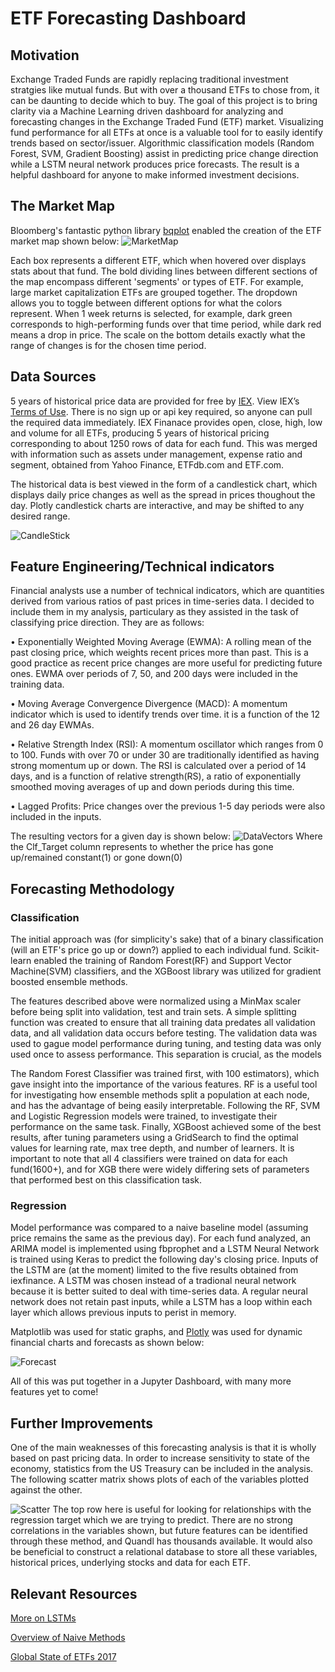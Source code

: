 # ETF Forecasting Dashboard

## Motivation
Exchange Traded Funds are rapidly replacing traditional investment stratgies like mutual funds. But with over a thousand ETFs to chose from, it can be daunting to decide which to buy. The goal of this project is to bring clarity via a Machine Learning driven dashboard for analyzing and forecasting changes in the Exchange Traded Fund (ETF) market. Visualizing fund performance for all ETFs at once is a valuable tool for to easily identify trends based on sector/issuer. Algorithmic classification models (Random Forest, SVM, Gradient Boosting) assist in predicting price change direction while a LSTM neural network produces price forecasts. The result is a helpful dashboard for anyone to make informed investment decisions.

## The Market Map
Bloomberg's fantastic python library [bqplot](https://github.com/bloomberg/bqplot) enabled the creation of the ETF market map shown below:
![MarketMap](https://github.com/cpease00/etf_forecasting/blob/master/data_science/finance/images/market.jpg "1-day returns for ETFs by sector")

Each box represents a different ETF, which when hovered over displays stats about that fund. The bold dividing lines between different sections of the map encompass different 'segments' or types of ETF. For example, large market capitalization ETFs are grouped together. The dropdown allows you to toggle between different options for what the colors represent. When 1 week returns is selected, for example, dark green corresponds to high-performing funds over that time period, while dark red means a drop in price. The scale on the bottom details exactly what the range of changes is for the chosen time period. 

## Data Sources
5 years of historical price data are provided for free by [IEX](https://iextrading.com/developer/). View IEX’s [Terms of Use](https://iextrading.com/api-exhibit-a/). There is no sign up or api key required, so anyone can pull the required data immediately. IEX Finanace provides open, close, high, low and volume for all ETFs, producing 5 years of historical pricing corresponding to about 1250 rows of data for each fund. This was merged with information such as assets under management, expense ratio and segment, obtained from Yahoo Finance, ETFdb.com and ETF.com.

The historical data is best viewed in the form of a candlestick chart, which displays daily price changes as well as the spread in prices thoughout the day. Plotly candlestick charts are interactive, and may be shifted to any desired range. 

![CandleStick](https://github.com/cpease00/etf_forecasting/blob/master/data_science/finance/images/candlestick.jpg "3 years of daily data")

## Feature Engineering/Technical indicators
Financial analysts use a number of technical indicators, which are quantities derived from various ratios of past prices in time-series data. I decided to include them in my analysis, particulary as they assisted in the task of classifying price direction. They are as follows:

• Exponentially Weighted Moving Average (EWMA): A rolling mean of the past closing price, which weights recent prices more than past. This is a good practice as recent price changes are more useful for predicting future ones. EWMA over periods of 7, 50, and 200 days were included in the training data.

• Moving Average Convergence Divergence (MACD): A momentum indicator which is used to identify trends over time. it is a function of the 12 and 26 day EWMAs.

• Relative Strength Index (RSI): A momentum oscillator which ranges from 0 to 100. Funds with over 70 or under 30 are traditionally identified as having strong momentum up or down. The RSI is calculated over a period of 14 days, and is a function of relative strength(RS), a ratio of exponentially smoothed moving averages of up and down periods during this time. 

• Lagged Profits: Price changes over the previous 1-5 day periods were also included in the inputs.

The resulting vectors for a given day is shown below:
![DataVectors](https://github.com/cpease00/etf_forecasting/blob/master/vectors.jpg "5 days of data")
Where the Clf_Target column represents to whether the price has gone up/remained constant(1) or gone down(0)

## Forecasting Methodology
### Classification
The initial approach was (for simplicity's sake) that of a binary classification (will an ETF's price go up or down?) applied to each individual fund. Scikit-learn enabled the training of Random Forest(RF) and Support Vector Machine(SVM) classifiers, and the XGBoost library was utilized for gradient boosted ensemble methods. 

The features described above were normalized using a MinMax scaler before being split into validation, test and train sets. A simple splitting function was created to ensure that all training data predates all validation data, and all validation data occurs before testing. The validation data was used to gague model performance during tuning, and testing data was only used once to assess performance. This separation is crucial, as the models

The Random Forest Classifier was trained first, with 100 estimators), which gave insight into the importance of the various features. RF is a useful tool for investigating how ensemble methods split a population at each node, and has the advantage of being easily interpretable. Following the RF, SVM and Logistic Regression models were trained, to investigate their performance on the same task. Finally, XGBoost achieved some of the best results, after tuning parameters using a GridSearch to find the optimal values for learning rate, max tree depth, and number of learners. It is important to note that all 4 classifiers were trained on data for each fund(1600+), and for XGB there were widely differing sets of parameters that performed best on this classification task. 

### Regression
Model performance was compared to a naive baseline model (assuming price remains the same as the previous day). For each fund analyzed, an ARIMA model is implemented using fbprophet and a LSTM Neural Network is trained using Keras to predict the following day's closing price. Inputs of the LSTM are (at the moment) limited to the five results obtained from iexfinance. A LSTM was chosen instead of a tradional neural network because it is better suited to deal with time-series data. A regular neural network does not retain past inputs, while a LSTM has a loop within each layer which allows previous inputs to perist in memory.

Matplotlib was used for static graphs, and [Plotly](https://plot.ly/python/candlestick-charts/) was used for dynamic financial charts and forecasts as shown below:

![Forecast](https://github.com/cpease00/etf_forecasting/blob/master/data_science/finance/images/forecast.jpg "LSTM predictions vs. Naive Model")

All of this was put together in a Jupyter Dashboard, with many more features yet to come!

## Further Improvements
One of the main weaknesses of this forecasting analysis is that it is wholly based on past pricing data. In order to increase sensitivity to state of the economy, statistics from the US Treasury can be included in the analysis. The following scatter matrix shows plots of each of the variables plotted against the other. 

![Scatter](https://github.com/cpease00/etf_forecasting/blob/master/scatter.jpg "Scatter Matrix of US Treasury Variables")
The top row here is useful for looking for relationships with the regression target which we are trying to predict. There are no strong correlations in the variables shown, but future features can be identified through these method, and Quandl has thousands available. It would also be beneficial to construct a relational database to store all these variables, historical prices, underlying stocks and data for each ETF. 

## Relevant Resources

[More on LSTMs](http://colah.github.io/posts/2015-08-Understanding-LSTMs/)

[Overview of Naive Methods](https://otexts.org/fpp2/simple-methods.html)

[Global State of ETFs 2017](https://www.ey.com/Publication/vwLUAssets/ey-global-etf-survey-2017/$FILE/ey-global-etf-survey-2017.pdf)
